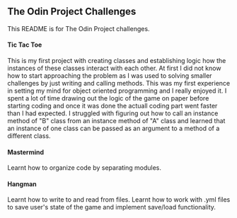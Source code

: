 ## The Odin Project Challenges
This README is for The Odin Project challenges.

#### Tic Tac Toe
This is my first project with creating classes and establishing logic how the instances of these classes interact with each other.
At first I did not know how to start approaching the problem as I was used to solving smaller challenges by just writing and calling methods. This was my first experience in setting my mind for object oriented programming and I really enjoyed it.
I spent a lot of time drawing out the logic of the game on paper before starting coding and once it was done the actuall coding part went faster than I had expected.
I struggled with figuring out how to call an instance method of "B" class from an instance method of "A" class and learned that an instance of one class can be passed as an argument to a method of a different class.

#### Mastermind
Learnt how to organize code by separating modules. 

#### Hangman
Learnt how to write to and read from files. Learnt how to work with .yml files to save user's state of the game and implement save/load functionality.